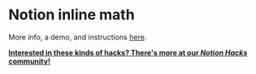 # Notion inline math

More info, a demo, and instructions [here](https://www.notion.so/evertheylen/Notion-Inline-Math-9c5047a4e7c84643848b3630db8d5a5e).

[**Interested in these kinds of hacks? There's more at our *Notion Hacks* community!**](https://www.notion.so/notionhacks/Notion-Hacks-27b92f71afcd4ae2ac9a4d14fef0ce47)
